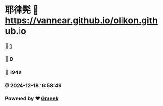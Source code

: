 # 耶律髡 :link: https://vannear.github.io/olikon.github.io 
### :page_facing_up: [1](https://vannear.github.io/olikon.github.io/tag.html) 
### :speech_balloon: 0 
### :hibiscus: 1949 
### :alarm_clock: 2024-12-18 16:58:49 
### Powered by :heart: [Gmeek](https://github.com/Meekdai/Gmeek)
